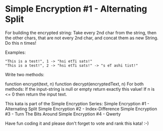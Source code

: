 # Simple Encryption #1 - Alternating Split

For building the encrypted string:
Take every 2nd char from the string, then the other chars, that are not every 2nd char, and concat them as new String.
Do this n times!

Examples:

```text
"This is a test!", 1 -> "hsi etTi sats!"
"This is a test!", 2 -> "hsi etTi sats!" -> "s eT ashi tist!"
```

Write two methods:

function encrypt(text, n)
function decrypt(encryptedText, n)
For both methods:
If the input-string is null or empty return exactly this value!
If n is <= 0 then return the input text.

This kata is part of the Simple Encryption Series:
Simple Encryption #1 - Alternating Split
Simple Encryption #2 - Index-Difference
Simple Encryption #3 - Turn The Bits Around
Simple Encryption #4 - Qwerty

Have fun coding it and please don't forget to vote and rank this kata! :-)
